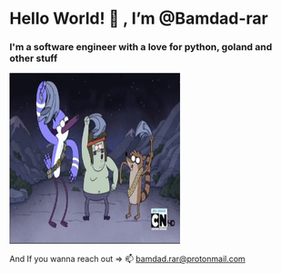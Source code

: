 <h1>Hello World! 👋 , I’m @Bamdad-rar</h1>
<h3>I'm a software engineer with a love for python, goland and other stuff</h3>
<p>
  <img  src="./ohh.gif" alt="ohhh" height="300" width="300" />
</p>

And If you wanna reach out => 📫 bamdad.rar@protonmail.com
